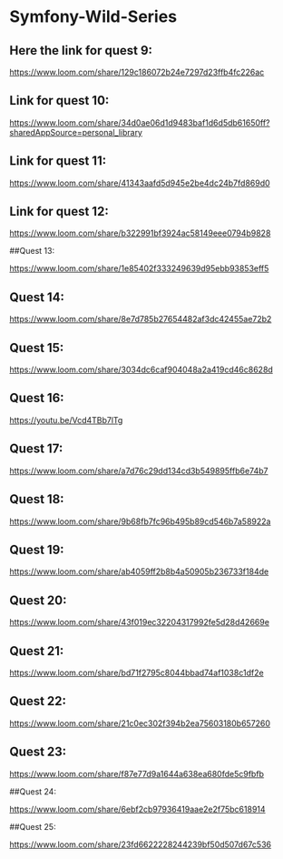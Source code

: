 # Symfony-Wild-Series

## Here the link for quest 9:

https://www.loom.com/share/129c186072b24e7297d23ffb4fc226ac

## Link for quest 10:

https://www.loom.com/share/34d0ae06d1d9483baf1d6d5db61650ff?sharedAppSource=personal_library

## Link for quest 11:

https://www.loom.com/share/41343aafd5d945e2be4dc24b7fd869d0

## Link for quest 12:

https://www.loom.com/share/b322991bf3924ac58149eee0794b9828

##Quest 13:

https://www.loom.com/share/1e85402f333249639d95ebb93853eff5

## Quest 14:

https://www.loom.com/share/8e7d785b27654482af3dc42455ae72b2

## Quest 15:

https://www.loom.com/share/3034dc6caf904048a2a419cd46c8628d

## Quest 16:

https://youtu.be/Vcd4TBb7lTg

## Quest 17:

https://www.loom.com/share/a7d76c29dd134cd3b549895ffb6e74b7

## Quest 18:

https://www.loom.com/share/9b68fb7fc96b495b89cd546b7a58922a

## Quest 19:

https://www.loom.com/share/ab4059ff2b8b4a50905b236733f184de

## Quest 20:

https://www.loom.com/share/43f019ec32204317992fe5d28d42669e

## Quest 21:

https://www.loom.com/share/bd71f2795c8044bbad74af1038c1df2e

## Quest 22:

https://www.loom.com/share/21c0ec302f394b2ea75603180b657260

## Quest 23:

https://www.loom.com/share/f87e77d9a1644a638ea680fde5c9fbfb

##Quest 24:

https://www.loom.com/share/6ebf2cb97936419aae2e2f75bc618914

##Quest 25:

https://www.loom.com/share/23fd6622228244239bf50d507d67c536
